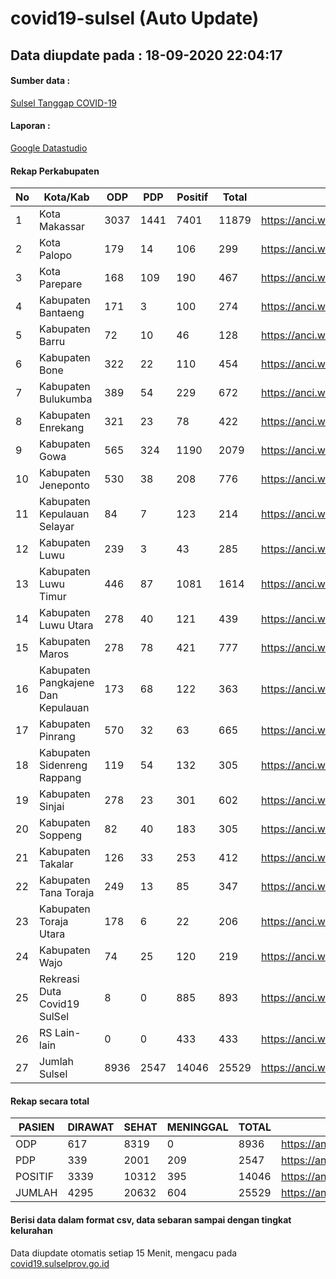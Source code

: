 
# covid19-sulsel (Auto Update)

## Data diupdate pada : 18-09-2020 22:04:17

#### Sumber data :
[Sulsel Tanggap COVID-19](https://covid19.sulselprov.go.id)

#### Laporan :
[Google Datastudio](https://datastudio.google.com/s/jythWGc1j4w)

#### Rekap Perkabupaten 
|No|Kota/Kab|ODP|PDP|Positif|Total|Link|
| --- | --- | --- | --- | --- | --- | --- |
|1|Kota Makassar|3037|1441|7401|11879|https://anci.web.id/cor/kota_makassar|
|2|Kota Palopo|179|14|106|299|https://anci.web.id/cor/kota_palopo|
|3|Kota Parepare|168|109|190|467|https://anci.web.id/cor/kota_parepare|
|4|Kabupaten Bantaeng|171|3|100|274|https://anci.web.id/cor/kabupaten_bantaeng|
|5|Kabupaten Barru|72|10|46|128|https://anci.web.id/cor/kabupaten_barru|
|6|Kabupaten Bone|322|22|110|454|https://anci.web.id/cor/kabupaten_bone|
|7|Kabupaten Bulukumba|389|54|229|672|https://anci.web.id/cor/kabupaten_bulukumba|
|8|Kabupaten Enrekang|321|23|78|422|https://anci.web.id/cor/kabupaten_enrekang|
|9|Kabupaten Gowa|565|324|1190|2079|https://anci.web.id/cor/kabupaten_gowa|
|10|Kabupaten Jeneponto|530|38|208|776|https://anci.web.id/cor/kabupaten_jeneponto|
|11|Kabupaten Kepulauan Selayar|84|7|123|214|https://anci.web.id/cor/kabupaten_kepulauan_selayar|
|12|Kabupaten Luwu|239|3|43|285|https://anci.web.id/cor/kabupaten_luwu|
|13|Kabupaten Luwu Timur|446|87|1081|1614|https://anci.web.id/cor/kabupaten_luwu_timur|
|14|Kabupaten Luwu Utara|278|40|121|439|https://anci.web.id/cor/kabupaten_luwu_utara|
|15|Kabupaten Maros|278|78|421|777|https://anci.web.id/cor/kabupaten_maros|
|16|Kabupaten Pangkajene Dan Kepulauan|173|68|122|363|https://anci.web.id/cor/kabupaten_pangkajene_dan_kepulauan|
|17|Kabupaten Pinrang|570|32|63|665|https://anci.web.id/cor/kabupaten_pinrang|
|18|Kabupaten Sidenreng Rappang|119|54|132|305|https://anci.web.id/cor/kabupaten_sidenreng_rappang|
|19|Kabupaten Sinjai|278|23|301|602|https://anci.web.id/cor/kabupaten_sinjai|
|20|Kabupaten Soppeng|82|40|183|305|https://anci.web.id/cor/kabupaten_soppeng|
|21|Kabupaten Takalar|126|33|253|412|https://anci.web.id/cor/kabupaten_takalar|
|22|Kabupaten Tana Toraja|249|13|85|347|https://anci.web.id/cor/kabupaten_tana_toraja|
|23|Kabupaten Toraja Utara|178|6|22|206|https://anci.web.id/cor/kabupaten_toraja_utara|
|24|Kabupaten Wajo|74|25|120|219|https://anci.web.id/cor/kabupaten_wajo|
|25|Rekreasi Duta Covid19 SulSel|8|0|885|893|https://anci.web.id/cor/rekreasi_duta_covid19_sulsel|
|26|RS Lain-lain|0|0|433|433|https://anci.web.id/cor/rs_lain-lain|
|27|Jumlah Sulsel|8936|2547|14046|25529|https://anci.web.id/cor/jumlah_sulsel|

#### Rekap secara total

| PASIEN | DIRAWAT | SEHAT | MENINGGAL | TOTAL | LINK |
| ---- | -------- | ---- | ---- |  ---- | ---- |
| ODP | 617 | 8319 | 0 | 8936 | https://anci.web.id/cor/odp_detail.html |
| PDP | 339 | 2001 | 209 | 2547 | https://anci.web.id/cor/pdp_detail.html |
| POSITIF | 3339 | 10312 | 395 | 14046 | https://anci.web.id/cor/positif_detail.html |
| JUMLAH | 4295 | 20632 | 604 | 25529 | https://anci.web.id/cor/jumlah_sulsel/ |

 
#### Berisi data dalam format csv, data sebaran sampai dengan tingkat kelurahan

Data diupdate otomatis setiap 15 Menit, mengacu pada [covid19.sulselprov.go.id](https://covid19.sulselprov.go.id)

